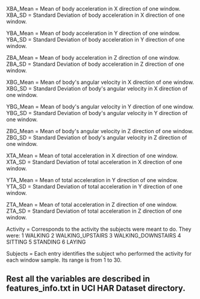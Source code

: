 XBA_Mean = Mean of body acceleration in X direction of one window.
XBA_SD = Standard Deviation of body acceleration in X direction of one window.

YBA_Mean = Mean of body acceleration in Y direction of one window.
YBA_SD = Standard Deviation of body acceleration in Y direction of one window.

ZBA_Mean = Mean of body acceleration in Z direction of one window.
ZBA_SD = Standard Deviation of body acceleration in Z direction of one window.

XBG_Mean = Mean of body's angular velocity in X direction of one window.
XBG_SD = Standard Deviation of body's angular velocity in X direction of one window.

YBG_Mean = Mean of body's angular velocity in Y direction of one window.
YBG_SD = Standard Deviation of body's angular velocity in Y direction of one window.

ZBG_Mean = Mean of body's angular velocity in Z direction of one window.
ZBG_SD = Standard Deviation of body's angular velocity in Z direction of one window.

XTA_Mean = Mean of total acceleration in X direction of one window.
XTA_SD = Standard Deviation of total acceleration in X direction of one window.

YTA_Mean = Mean of total acceleration in Y direction of one window.
YTA_SD = Standard Deviation of total acceleration in Y direction of one window.

ZTA_Mean = Mean of total acceleration in Z direction of one window.
ZTA_SD = Standard Deviation of total acceleration in Z direction of one window.

Activity = Corresponds to the activity the subjects were meant to do. They were:
1 WALKING
2 WALKING_UPSTAIRS
3 WALKING_DOWNSTAIRS
4 SITTING
5 STANDING
6 LAYING

Subjects = Each entry identifies the subject who performed the activity for each window sample.
Its range is from 1 to 30.

## Rest all the variables are described in features_info.txt in UCI HAR Dataset directory.
